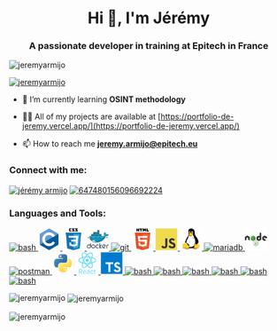 <h1 align="center">Hi 👋, I'm Jérémy</h1>
<h3 align="center">A passionate developer in training at Epitech in France</h3>

<p align="left"> <img src="https://komarev.com/ghpvc/?username=jeremyarmijo&label=Profile%20views&color=0e75b6&style=flat" alt="jeremyarmijo" /> </p>

<p align="left"> <a href="https://github.com/ryo-ma/github-profile-trophy"><img src="https://github-profile-trophy.vercel.app/?username=jeremyarmijo" alt="jeremyarmijo" /></a> </p>

- 🌱 I’m currently learning **OSINT methodology**

- 👨‍💻 All of my projects are available at [https://portfolio-de-jeremy.vercel.app/](https://portfolio-de-jeremy.vercel.app/)

- 📫 How to reach me **jeremy.armijo@epitech.eu**

<h3 align="left">Connect with me:</h3>
<p align="left">
<a href="https://linkedin.com/in/jérémy armijo" target="blank"><img align="center" src="https://raw.githubusercontent.com/rahuldkjain/github-profile-readme-generator/master/src/images/icons/Social/linked-in-alt.svg" alt="jérémy armijo" height="30" width="40" /></a>
<a href="https://discord.gg/647480156096692224" target="blank"><img align="center" src="https://raw.githubusercontent.com/rahuldkjain/github-profile-readme-generator/master/src/images/icons/Social/discord.svg" alt="647480156096692224" height="30" width="40" /></a>
</p>

<h3 align="left">Languages and Tools:</h3>
<p align="left"> <a href="https://user-images.githubusercontent.com/25181517/192158606-7c2ef6bd-6e04-47cf-b5bc-da2797cb5bda.png" target="_blank" rel="noreferrer"> <img src="https://user-images.githubusercontent.com/25181517/192158606-7c2ef6bd-6e04-47cf-b5bc-da2797cb5bda.png" alt="bash" width="40" height="40"/> </a> <a href="https://www.cprogramming.com/" target="_blank" rel="noreferrer"> <img src="https://raw.githubusercontent.com/devicons/devicon/master/icons/c/c-original.svg" alt="c" width="40" height="40"/> </a> <a href="https://www.w3schools.com/css/" target="_blank" rel="noreferrer"> <img src="https://raw.githubusercontent.com/devicons/devicon/master/icons/css3/css3-original-wordmark.svg" alt="css3" width="40" height="40"/> </a> <a href="https://www.docker.com/" target="_blank" rel="noreferrer"> <img src="https://raw.githubusercontent.com/devicons/devicon/master/icons/docker/docker-original-wordmark.svg" alt="docker" width="40" height="40"/> </a> <a href="https://git-scm.com/" target="_blank" rel="noreferrer"> <img src="https://www.vectorlogo.zone/logos/git-scm/git-scm-icon.svg" alt="git" width="40" height="40"/> </a> <a href="https://www.w3.org/html/" target="_blank" rel="noreferrer"> <img src="https://raw.githubusercontent.com/devicons/devicon/master/icons/html5/html5-original-wordmark.svg" alt="html5" width="40" height="40"/> </a> <a href="https://developer.mozilla.org/en-US/docs/Web/JavaScript" target="_blank" rel="noreferrer"> <img src="https://raw.githubusercontent.com/devicons/devicon/master/icons/javascript/javascript-original.svg" alt="javascript" width="40" height="40"/> </a> <a href="https://www.linux.org/" target="_blank" rel="noreferrer"> <img src="https://raw.githubusercontent.com/devicons/devicon/master/icons/linux/linux-original.svg" alt="linux" width="40" height="40"/> </a> <a href="https://github.com/marwin1991/profile-technology-icons/assets/136815194/3c698a4f-84e4-4849-a900-476b14311634" target="_blank" rel="noreferrer"> <img src="https://github.com/marwin1991/profile-technology-icons/assets/136815194/3c698a4f-84e4-4849-a900-476b14311634x²" alt="mariadb" width="40" height="40"/> </a> <a href="https://nodejs.org" target="_blank" rel="noreferrer"> <img src="https://raw.githubusercontent.com/devicons/devicon/master/icons/nodejs/nodejs-original-wordmark.svg" alt="nodejs" width="40" height="40"/> </a> <a href="https://postman.com" target="_blank" rel="noreferrer"> <img src="https://www.vectorlogo.zone/logos/getpostman/getpostman-icon.svg" alt="postman" width="40" height="40"/> </a> <a href="https://www.python.org" target="_blank" rel="noreferrer"> <img src="https://raw.githubusercontent.com/devicons/devicon/master/icons/python/python-original.svg" alt="python" width="40" height="40"/> </a> <a href="https://reactjs.org/" target="_blank" rel="noreferrer"> <img src="https://raw.githubusercontent.com/devicons/devicon/master/icons/react/react-original-wordmark.svg" alt="react" width="40" height="40"/> </a> <a href="https://www.typescriptlang.org/" target="_blank" rel="noreferrer"> <img src="https://raw.githubusercontent.com/devicons/devicon/master/icons/typescript/typescript-original.svg" alt="typescript" width="40" height="40"/> </a> <a href="https://github.com/marwin1991/profile-technology-icons/assets/76662862/dbbc299a-8356-45e4-9d2e-a6c21b4569cf" target="_blank" rel="noreferrer"> <img src="https://github.com/marwin1991/profile-technology-icons/assets/76662862/dbbc299a-8356-45e4-9d2e-a6c21b4569cf" alt="bash" width="40" height="40"/> </a> <a href="https://user-images.githubusercontent.com/25181517/193427942-3abc320a-1c9e-4316-bac0-cb8b280b669f.png" target="_blank" rel="noreferrer"> <img src="https://user-images.githubusercontent.com/25181517/193427942-3abc320a-1c9e-4316-bac0-cb8b280b669f.png" alt="bash" width="40" height="40"/> </a> <a href="https://user-images.githubusercontent.com/25181517/186885787-4011a347-1f68-472c-bf8b-31ed1bb4f8ce.png" target="_blank" rel="noreferrer"> <img src="https://user-images.githubusercontent.com/25181517/186885787-4011a347-1f68-472c-bf8b-31ed1bb4f8ce.png" alt="bash" width="40" height="40"/> </a> <a href="https://user-images.githubusercontent.com/25181517/186884156-e63da389-f3e1-4dca-a6c1-d76e886ba22a.png" target="_blank" rel="noreferrer"> <img src="https://user-images.githubusercontent.com/25181517/186884156-e63da389-f3e1-4dca-a6c1-d76e886ba22a.png" alt="bash" width="40" height="40"/> </a>  <a href="https://user-images.githubusercontent.com/25181517/184117132-9e89a93b-65fb-47c3-91e7-7d0f99e7c066.png" target="_blank" rel="noreferrer"> <img src="https://user-images.githubusercontent.com/25181517/184117132-9e89a93b-65fb-47c3-91e7-7d0f99e7c066.png" alt="bash" width="40" height="40"/> </a> <a href="https://user-images.githubusercontent.com/25181517/192108891-d86b6220-e232-423a-bf5f-90903e6887c3.png" target="_blank" rel="noreferrer"> <img src="https://user-images.githubusercontent.com/25181517/192108891-d86b6220-e232-423a-bf5f-90903e6887c3.png" alt="bash" width="40" height="40"/> </a> </p>

<p><img align="left" src="https://github-readme-stats.vercel.app/api/top-langs?username=jeremyarmijo&show_icons=true&locale=en&layout=compact" alt="jeremyarmijo" /></p>

<p>&nbsp;<img align="center" src="https://github-readme-stats.vercel.app/api?username=jeremyarmijo&show_icons=true&locale=en" alt="jeremyarmijo" /></p>

<p><img align="center" src="https://github-readme-streak-stats.herokuapp.com/?user=jeremyarmijo&" alt="jeremyarmijo" /></p>
